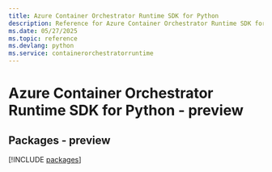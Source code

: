 ```yaml
---
title: Azure Container Orchestrator Runtime SDK for Python
description: Reference for Azure Container Orchestrator Runtime SDK for Python
ms.date: 05/27/2025
ms.topic: reference
ms.devlang: python
ms.service: containerorchestratorruntime
---
```

# Azure Container Orchestrator Runtime SDK for Python - preview
## Packages - preview
[!INCLUDE [packages](container-orchestrator-runtime-index.md)]